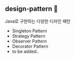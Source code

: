 ## design-pattern 🎨
Java로 구현하는 다양한 디자인 패턴
- Singleton Pattern
- Strategy Pattern
- Observer Pattern
- Decorator Pattern
- to be added..
